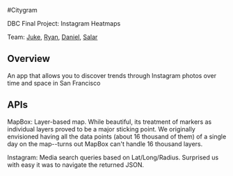 #Citygram

DBC Final Project: Instagram Heatmaps

Team: [Juke](https://github.com/boblikesoup), [Ryan](https://github.com/ryanhedges), [Daniel](https://github.com/trostli), [Salar](https://github.com/salarkhan)

Overview
------------------------------------------------------------------
An app that allows you to discover trends through Instagram photos over time and space in San Francisco

APIs
------------------------------------------------------------------
MapBox: Layer-based map. While beautiful, its treatment of markers as individual layers proved to be a major sticking point. We originally envisioned having all the data points (about 16 thousand of them) of a single day on the map--turns out MapBox can't handle 16 thousand layers.

Instagram: Media search queries based on Lat/Long/Radius. Surprised us with easy it was to navigate the returned JSON.
